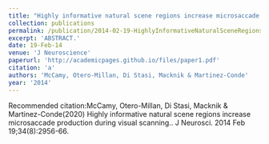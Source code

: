 ```yaml
---
title: "Highly informative natural scene regions increase microsaccade production during visual scanning."
collection: publications
permalink: /publication/2014-02-19-HighlyInformativeNaturalSceneRegionsIncreaseMicrosaccadeProduct
excerpt: 'ABSTRACT.'
date: 19-Feb-14
venue: 'J Neuroscience'
paperurl: 'http://academicpages.github.io/files/paper1.pdf'
citation: 'a'
authors: 'McCamy, Otero-Millan, Di Stasi, Macknik & Martinez-Conde'
year: '2014'
---
```



Recommended citation:McCamy, Otero-Millan, Di Stasi, Macknik & Martinez-Conde(2020) Highly informative natural scene regions increase microsaccade production during visual scanning.. J Neurosci. 2014 Feb 19;34(8):2956-66. 
